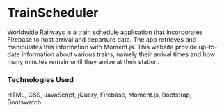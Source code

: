 # TrainScheduler

Worldwide Railways is a train schedule application that incorporates Firebase to host arrival and departure data. The app retrieves and manipulates this information with Moment.js. This website provide up-to-date information about various trains, namely their arrival times and how many minutes remain until they arrive at their station.

### Technologies Used
HTML, CSS, JavaScript, jQuery, Firebase, Moment.js, Bootstrap, Bootswatch


